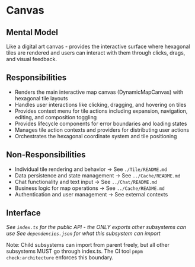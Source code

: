 # Canvas

## Mental Model
Like a digital art canvas - provides the interactive surface where hexagonal tiles are rendered and users can interact with them through clicks, drags, and visual feedback.

## Responsibilities
- Renders the main interactive map canvas (DynamicMapCanvas) with hexagonal tile layouts
- Handles user interactions like clicking, dragging, and hovering on tiles
- Provides context menu for tile actions including expansion, navigation, editing, and composition toggling
- Provides lifecycle components for error boundaries and loading states
- Manages tile action contexts and providers for distributing user actions
- Orchestrates the hexagonal coordinate system and tile positioning

## Non-Responsibilities
- Individual tile rendering and behavior → See `./Tile/README.md`
- Data persistence and state management → See `../Cache/README.md`
- Chat functionality and text input → See `../Chat/README.md`
- Business logic for map operations → See `../Cache/README.md`
- Authentication and user management → See external contexts

## Interface
*See `index.ts` for the public API - the ONLY exports other subsystems can use*
*See `dependencies.json` for what this subsystem can import*

Note: Child subsystems can import from parent freely, but all other subsystems MUST go through index.ts. The CI tool `pnpm check:architecture` enforces this boundary.
